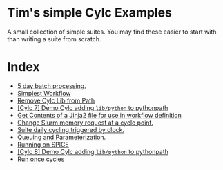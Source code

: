 
# Tim's simple Cylc Examples

A small collection of simple suites. 
You may find these easier to start with than writing a suite from scratch.

# Index

- [5 day batch processing.](./five-day-collector)
- [Simplest Workflow](./simplest)
- [Remove Cylc Lib from Path](./pythonconflict)
- [[Cylc 7] Demo Cylc adding `lib/python` to pythonpath](./shared_utils_cylc7)
- [Get Contents of a Jinja2 file for use in workflow definition](./custom_jinja_scripting)
- [Change Slurm memory request at a cycle point.](./custom_memory_over_time)
- [Suite daily cycling triggered by clock.](./clock-trigger)
- [Queuing and Parameterization.](./Queues)
- [Running on SPICE](./spice_simplest)
- [[Cylc 8] Demo Cylc adding `lib/python` to pythonpath](./shared_utils)
- [Run once cycles](./test_R1_times)
